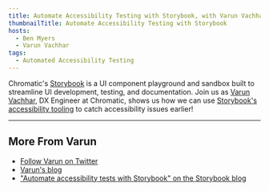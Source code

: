```yaml
---
title: Automate Accessibility Testing with Storybook, with Varun Vachhar
thumbnailTitle: Automate Accessibility Testing with Storybook
hosts:
  - Ben Myers
  - Varun Vachhar
tags:
  - Automated Accessibility Testing
---
```


Chromatic's [Storybook](https://storybook.js.org/) is a UI component playground and sandbox built to streamline UI development, testing, and documentation. Join us as [Varun Vachhar](https://twitter.com/winkerVSbecks), DX Engineer at Chromatic, shows us how we can use [Storybook's accessibility tooling](https://storybook.js.org/addons/@storybook/addon-a11y) to catch accessibility issues earlier!

---

## More From Varun

- [Follow Varun on Twitter](https://twitter.com/winkerVSbecks)
- [Varun's blog](https://varun.ca/)
- ["Automate accessibility tests with Storybook" on the Storybook blog](https://storybook.js.org/blog/automate-accessibility-tests-with-storybook/)